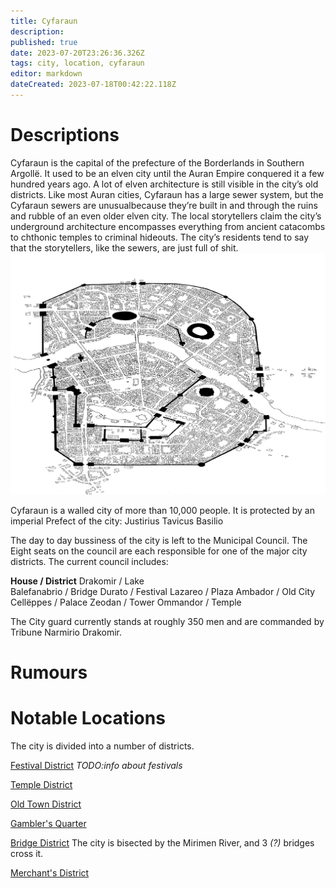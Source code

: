 ```yaml
---
title: Cyfaraun
description: 
published: true
date: 2023-07-20T23:26:36.326Z
tags: city, location, cyfaraun
editor: markdown
dateCreated: 2023-07-18T00:42:22.118Z
---
```


# Descriptions
Cyfaraun is the capital of the prefecture of the Borderlands in Southern Argollë. It used to be an elven city until the Auran Empire conquered it a few hundred years ago. A lot of elven architecture is still visible in the city’s old districts. Like most Auran cities, Cyfaraun has a large sewer system, but the Cyfaraun sewers are unusualbecause they’re built in and through the ruins and rubble of an even older elven city. The local storytellers claim the city’s underground architecture encompasses everything from ancient catacombs to chthonic temples to criminal hideouts. The city’s residents tend to say that the storytellers, like the sewers, are just full of shit. ![city_map.png](/city_map.png)

Cyfaraun is a walled city of more than 10,000 people. It is protected by an imperial Prefect of the city: Justirius Tavicus Basilio

The day to day bussiness of the city is left to the Municipal Council. The Eight seats on the council are each responsible for one of the major city districts. The current council includes:

**House   /  District**
Drakomir    /   Lake  
Balefanabrio  /  Bridge
Durato  / Festival
Lazareo  /  Plaza
Ambador  /  Old City 
Cellëppes  / Palace
Zeodan  /  Tower
Ommandor  /  Temple

The City guard currently stands at roughly 350 men and are commanded by Tribune Narmirio Drakomir.
# Rumours


# Notable Locations
The city is divided into a number of districts.

[Festival District](/locations/cyfaraun/festival_district) *TODO:info about festivals*

[Temple District](/locations/cyfaraun/temple_district)

[Old Town District](/locations/cyfaraun/old_town_district)

[Gambler's Quarter](/locations/cyfaraun/gamblers_quarter)

[Bridge District](/locations/cyfaraun/bridge_district) The city is bisected by the Mirimen River, and 3 *(?)* bridges cross it.

[Merchant's District](/locations/cyfaraun/merchants_district)